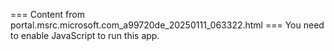 === Content from portal.msrc.microsoft.com_a99720de_20250111_063322.html ===
You need to enable JavaScript to run this app.
